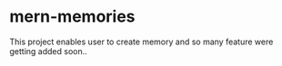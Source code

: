 # mern-memories
This project enables user to create memory and so many feature were getting added soon..
